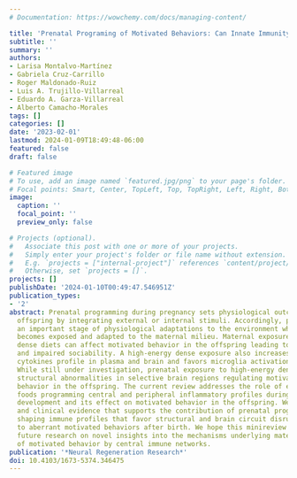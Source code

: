 ```yaml
---
# Documentation: https://wowchemy.com/docs/managing-content/

title: 'Prenatal Programing of Motivated Behaviors: Can Innate Immunity Prime Behavior?'
subtitle: ''
summary: ''
authors:
- Larisa Montalvo-Martínez
- Gabriela Cruz-Carrillo
- Roger Maldonado-Ruiz
- Luis A. Trujillo-Villarreal
- Eduardo A. Garza-Villarreal
- Alberto Camacho-Morales
tags: []
categories: []
date: '2023-02-01'
lastmod: 2024-01-09T18:49:48-06:00
featured: false
draft: false

# Featured image
# To use, add an image named `featured.jpg/png` to your page's folder.
# Focal points: Smart, Center, TopLeft, Top, TopRight, Left, Right, BottomLeft, Bottom, BottomRight.
image:
  caption: ''
  focal_point: ''
  preview_only: false

# Projects (optional).
#   Associate this post with one or more of your projects.
#   Simply enter your project's folder or file name without extension.
#   E.g. `projects = ["internal-project"]` references `content/project/deep-learning/index.md`.
#   Otherwise, set `projects = []`.
projects: []
publishDate: '2024-01-10T00:49:47.546951Z'
publication_types:
- '2'
abstract: Prenatal programming during pregnancy sets physiological outcomes in the
  offspring by integrating external or internal stimuli. Accordingly, pregnancy is
  an important stage of physiological adaptations to the environment where the fetus
  becomes exposed and adapted to the maternal milieu. Maternal exposure to high-energy
  dense diets can affect motivated behavior in the offspring leading to addiction
  and impaired sociability. A high-energy dense exposure also increases the pro-inflammatory
  cytokines profile in plasma and brain and favors microglia activation in the offspring.
  While still under investigation, prenatal exposure to high-energy dense diets promotes
  structural abnormalities in selective brain regions regulating motivation and social
  behavior in the offspring. The current review addresses the role of energy-dense
  foods programming central and peripheral inflammatory profiles during embryonic
  development and its effect on motivated behavior in the offspring. We provide preclinical
  and clinical evidence that supports the contribution of prenatal programming in
  shaping immune profiles that favor structural and brain circuit disruption leading
  to aberrant motivated behaviors after birth. We hope this minireview encourages
  future research on novel insights into the mechanisms underlying maternal programming
  of motivated behavior by central immune networks.
publication: '*Neural Regeneration Research*'
doi: 10.4103/1673-5374.346475
---
```

